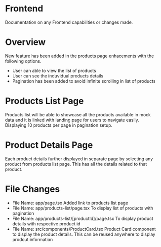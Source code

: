 # Frontend

Documentation on any Frontend capabilities or changes made.

# Overview
New feature has been added in the products page enhacements with the following options.
* User can able to view the list of products
* User can see the induvidual products details
* Pagination has been added to avoid infinite scrolling in list of products

# Products List Page

Products list will be able to showcase all the products available in mock data and it is linked with landing page for users to navigate easily. Displaying 10 products per page in pagination setup.

# Product Details Page

Each product details further displayed in separate page by selecting any product from products list page. This has all the details related to that product.


# File Changes
- File Name: app/page.tsx
Added link to products list page
- File Name: app/products-list/page.tsx
To display list of products with pagination
- File Name: app/products-list/[productId]/page.tsx
To display product details with respective product id
- File Name: src/components/ProductCard.tsx
Product Card component to display the product details. This can be reused anywhere to display prodcut information


